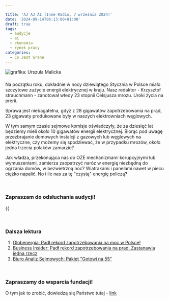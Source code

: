 ```yaml
---

title: 'AJ AJ AI (Inne Radio, 7 września 2024)'
date: '2024-09-14T06:13:00+01:00'
draft: true
tags:
  - audycje
  - ai
  - ekonomia
  - rynek pracy
categories:
  - Co Jest Grane
---
```


![grafika: Urszula Malicka](/uploads/CJG_78_2024_09_14.png)

###

Na początku roku, dokładnie w nocy dziewiątego Stycznia w Polsce miało szczytowe zużycie energii elektrycznej w kraju. Nasz redaktor - Krzysztof strauchmann - zanotował wtedy 23 stopnii Celsjusza mrozu. Uroki życia na prerii. 

Sprawa jest niebagatelna, gdyż z 28 gigawatów zapotrzebowania na prąd, 23 gigawaty produkowane były w naszych elektrowniach węglowych.

W tym samym czasie sejmowe komisje oświadczyły, że za dziesięć lat będziemy mieli około 10 gigawatów energii elektrycznej. Biorąc pod uwagę przezbrajanie domowych instalcji z gazowych lub węglowych na elektryczne, czy możemy się spodziewać, że w przypadku mrozów, około jedna trzecia polaków zamarzie?

Jak władza, przekonująca nas do OZE mechanizmami korupcyjnymi lub wymuszeniami, zamierza zaopatrzyć naróz w energię niezbędną do ogrzania domów, w bezwietrzną noc? Wiatrakami i panelami nawet w piecu ciężko napalić. No i ile nas za tę "czystą" energię policzą?

<br>

### Zapraszam do odsłuchania audycji!

{{<audio src="audio/LONG CJG_78_2024_09_07.mp3" caption="Zapis audycji CJG, publikowanej na łamach Innego Radia Głuchołazy w dniu 7 września 2024">}}

<br>

### Dalsza lektura

1. [Globenergia: Padł rekord zapotrzebowania na moc w Polsce!](https://globenergia.pl/padl-rekord-zapotrzebowania-na-moc-w-polsce/)
2. [Business Insider: Padł rekord zapotrzebowania na prąd. Zastanawia jedna rzecz](https://businessinsider.com.pl/gospodarka/padl-rekord-zapotrzebowania-na-prad-zastanawia-jedna-rzecz/3xvkmfx)
3. [Biuro Analiz Sejmowych: Pakiet "Gotowi na 55"](https://orka.sejm.gov.pl/WydBAS.nsf/0/897CE040E89D255AC12587F3002C4B73/$file/BE_045_NS_006.pdf)

<br>

### Zapraszamy do wsparcia fundacji!
O tym jak to zrobić, dowiedzą się Państwo tutaj - [link](https://audycje.com.pl/posts/wsparcie/)